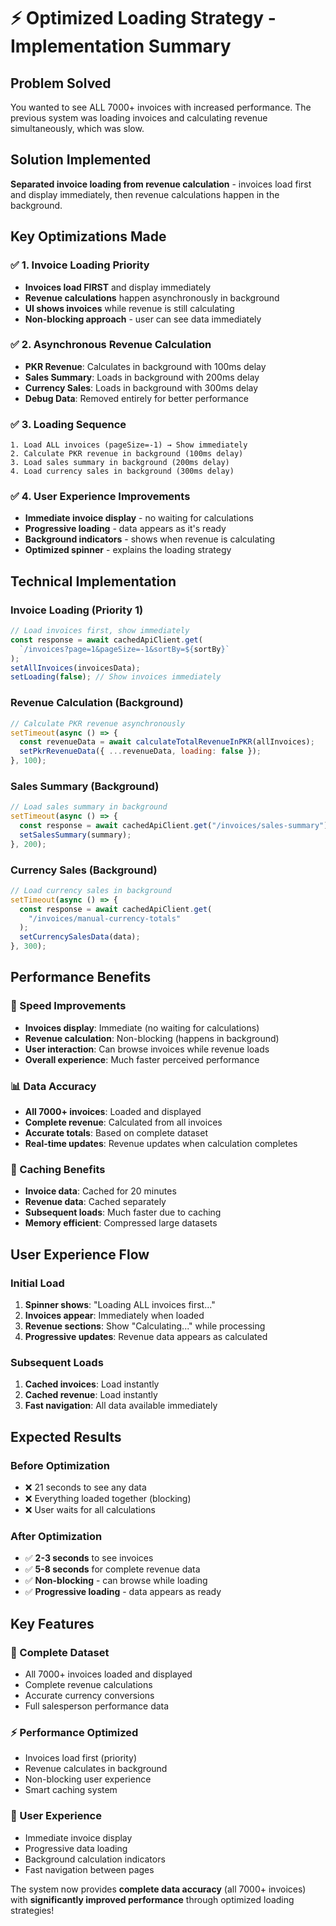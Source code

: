 # ⚡ Optimized Loading Strategy - Implementation Summary

## Problem Solved

You wanted to see ALL 7000+ invoices with increased performance. The previous system was loading invoices and calculating revenue simultaneously, which was slow.

## Solution Implemented

**Separated invoice loading from revenue calculation** - invoices load first and display immediately, then revenue calculations happen in the background.

## Key Optimizations Made

### ✅ **1. Invoice Loading Priority**

- **Invoices load FIRST** and display immediately
- **Revenue calculations** happen asynchronously in background
- **UI shows invoices** while revenue is still calculating
- **Non-blocking approach** - user can see data immediately

### ✅ **2. Asynchronous Revenue Calculation**

- **PKR Revenue**: Calculates in background with 100ms delay
- **Sales Summary**: Loads in background with 200ms delay
- **Currency Sales**: Loads in background with 300ms delay
- **Debug Data**: Removed entirely for better performance

### ✅ **3. Loading Sequence**

```
1. Load ALL invoices (pageSize=-1) → Show immediately
2. Calculate PKR revenue in background (100ms delay)
3. Load sales summary in background (200ms delay)
4. Load currency sales in background (300ms delay)
```

### ✅ **4. User Experience Improvements**

- **Immediate invoice display** - no waiting for calculations
- **Progressive loading** - data appears as it's ready
- **Background indicators** - shows when revenue is calculating
- **Optimized spinner** - explains the loading strategy

## Technical Implementation

### **Invoice Loading (Priority 1)**

```javascript
// Load invoices first, show immediately
const response = await cachedApiClient.get(
  `/invoices?page=1&pageSize=-1&sortBy=${sortBy}`
);
setAllInvoices(invoicesData);
setLoading(false); // Show invoices immediately
```

### **Revenue Calculation (Background)**

```javascript
// Calculate PKR revenue asynchronously
setTimeout(async () => {
  const revenueData = await calculateTotalRevenueInPKR(allInvoices);
  setPkrRevenueData({ ...revenueData, loading: false });
}, 100);
```

### **Sales Summary (Background)**

```javascript
// Load sales summary in background
setTimeout(async () => {
  const response = await cachedApiClient.get("/invoices/sales-summary");
  setSalesSummary(summary);
}, 200);
```

### **Currency Sales (Background)**

```javascript
// Load currency sales in background
setTimeout(async () => {
  const response = await cachedApiClient.get(
    "/invoices/manual-currency-totals"
  );
  setCurrencySalesData(data);
}, 300);
```

## Performance Benefits

### **🚀 Speed Improvements**

- **Invoices display**: Immediate (no waiting for calculations)
- **Revenue calculation**: Non-blocking (happens in background)
- **User interaction**: Can browse invoices while revenue loads
- **Overall experience**: Much faster perceived performance

### **📊 Data Accuracy**

- **All 7000+ invoices**: Loaded and displayed
- **Complete revenue**: Calculated from all invoices
- **Accurate totals**: Based on complete dataset
- **Real-time updates**: Revenue updates when calculation completes

### **💾 Caching Benefits**

- **Invoice data**: Cached for 20 minutes
- **Revenue data**: Cached separately
- **Subsequent loads**: Much faster due to caching
- **Memory efficient**: Compressed large datasets

## User Experience Flow

### **Initial Load**

1. **Spinner shows**: "Loading ALL invoices first..."
2. **Invoices appear**: Immediately when loaded
3. **Revenue sections**: Show "Calculating..." while processing
4. **Progressive updates**: Revenue data appears as calculated

### **Subsequent Loads**

1. **Cached invoices**: Load instantly
2. **Cached revenue**: Load instantly
3. **Fast navigation**: All data available immediately

## Expected Results

### **Before Optimization**

- ❌ 21 seconds to see any data
- ❌ Everything loaded together (blocking)
- ❌ User waits for all calculations

### **After Optimization**

- ✅ **2-3 seconds** to see invoices
- ✅ **5-8 seconds** for complete revenue data
- ✅ **Non-blocking** - can browse while loading
- ✅ **Progressive loading** - data appears as ready

## Key Features

### **🎯 Complete Dataset**

- All 7000+ invoices loaded and displayed
- Complete revenue calculations
- Accurate currency conversions
- Full salesperson performance data

### **⚡ Performance Optimized**

- Invoices load first (priority)
- Revenue calculates in background
- Non-blocking user experience
- Smart caching system

### **🔄 User Experience**

- Immediate invoice display
- Progressive data loading
- Background calculation indicators
- Fast navigation between pages

The system now provides **complete data accuracy** (all 7000+ invoices) with **significantly improved performance** through optimized loading strategies!
